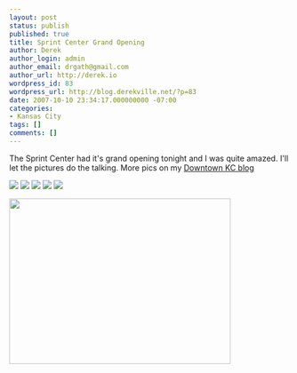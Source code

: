 ```yaml
---
layout: post
status: publish
published: true
title: Sprint Center Grand Opening
author: Derek
author_login: admin
author_email: drgath@gmail.com
author_url: http://derek.io
wordpress_id: 83
wordpress_url: http://blog.derekville.net/?p=83
date: 2007-10-10 23:34:17.000000000 -07:00
categories:
- Kansas City
tags: []
comments: []
---
```

The Sprint Center had it's grand opening tonight and I was quite amazed. I'll let the pictures do the talking.  More pics on my <a href="http://www.downtownkc.net/sprint-center-grand-opening/#more-48" target="_blank">Downtown KC blog</a>

<a href="http://picasaweb.google.com/drgath/SprintCenter/photo#5119942514851055938" target="_blank"><img src="http://lh3.google.com/drgath/Rw2wlzQeCUI/AAAAAAAABdw/7_HigIswD9E/s400/CIMG2717.JPG" /></a>        <a href="http://picasaweb.google.com/drgath/SprintCenter/photo#5119946869947894306" target="_blank"><img src="http://lh5.google.com/drgath/Rw20jTQeCiI/AAAAAAAABf4/wShNdA880Cs/s400/CIMG2736.JPG" /></a>  <a href="http://picasaweb.google.com/drgath/SprintCenter/photo#5119946925782469202" target="_blank"><img src="http://lh6.google.com/drgath/Rw20mjQeClI/AAAAAAAABgQ/03TnplEZPbk/s400/CIMG2741.JPG" /></a>    <a href="http://picasaweb.google.com/drgath/SprintCenter/photo#5119947007386847890" target="_blank"><img src="http://lh5.google.com/drgath/Rw20rTQeCpI/AAAAAAAABgw/8eJJd_vOf3I/s400/CIMG2745.JPG" /></a>  <a href="http://picasaweb.google.com/drgath/SprintCenter/photo#5119947050336520882" target="_blank"><img src="http://lh3.google.com/drgath/Rw20tzQeCrI/AAAAAAAABhE/0fWOO5BabdU/s400/CIMG2747.JPG" /></a>

<a href="http://flickr.com/photo_zoom.gne?id=1537148431&amp;size=o" target="_blank"><img src="http://farm3.static.flickr.com/2406/1537148431_5ad4086d76_m.jpg" height="298" width="398" /></a>
